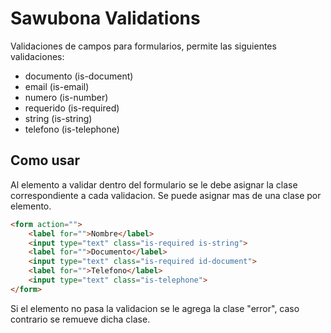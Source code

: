 Sawubona Validations
============================

Validaciones de campos para formularios, permite las siguientes validaciones:

+	documento (is-document)
+	email (is-email)
+	numero (is-number)
+	requerido (is-required)
+	string (is-string)
+	telefono (is-telephone)

## Como usar

Al elemento a validar dentro del formulario se le debe asignar la clase correspondiente a cada validacion. Se puede asignar mas de una clase por elemento.

``` html
<form action="">
	<label for="">Nombre</label>
	<input type="text" class="is-required is-string">
	<label for="">Documento</label>
	<input type="text" class="is-required id-document">
	<label for="">Telefono</label>
	<input type="text" class="is-telephone">
</form>
```

Si el elemento no pasa la validacion se le agrega la clase "error", caso contrario se remueve dicha clase.